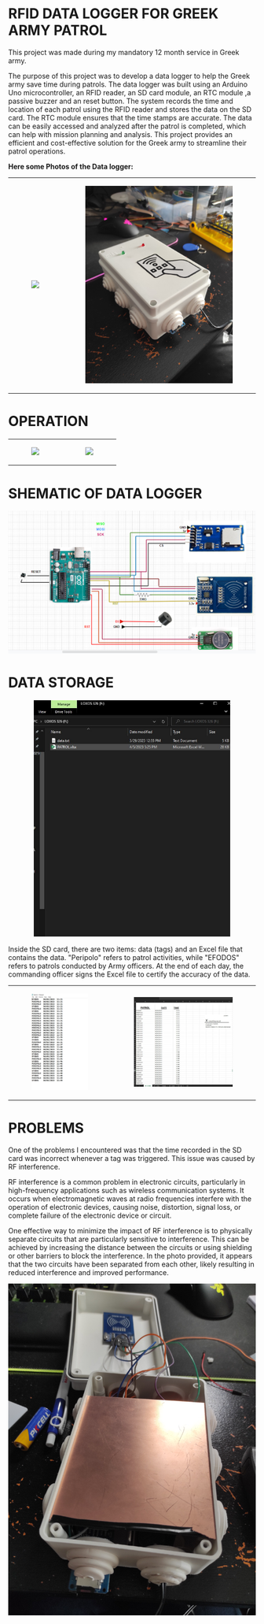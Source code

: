 # RFID DATA LOGGER FOR GREEK ARMY PATROL 

This project was made during my mandatory 12 month service in Greek army. 

The purpose of this project was to develop a data logger to help the Greek army save time during patrols. 
The data logger was built using an Arduino Uno microcontroller, an RFID reader, an SD card module, an RTC module ,a passive buzzer and an reset button. 
The system records the time and location of each patrol using the RFID reader and stores the data on the SD card.
The RTC module ensures that the time stamps are accurate. The data can be easily accessed and analyzed after the patrol is completed, which can help with mission planning and analysis. 
This project provides an efficient and cost-effective solution for the Greek army to streamline their patrol operations.

**Here some Photos of the Data logger:**


<table>
  <tr>
    <td>
      <figure>
        <img src="https://github.com/chrysostomos997/Arduino-Projects/blob/3e837ae898260a457f43b8fa9ae2d71168ee8ef2/RFID%20DATA%20LOGGER%20FOR%20GREEK%20ARMY%20PATROL/PHOTOS/DATA%20LOGGER.jpg" />
        <figcaption></figcaption>
      </figure>
    </td>
    <td>
      <figure>
        <img src="https://github.com/chrysostomos997/Arduino-Projects/blob/3e837ae898260a457f43b8fa9ae2d71168ee8ef2/RFID%20DATA%20LOGGER%20FOR%20GREEK%20ARMY%20PATROL/PHOTOS/DATA%20LOGGER1%20.jpg" />
        <figcaption></figcaption>
      </figure>
    </td>
  </tr>
</table>



<h1>OPERATION</h1>

<table>
  <tr>
    <td>
      <figure>
        <img src="https://github.com/chrysostomos997/Arduino-Projects/blob/87a27933851ceeac2d464b676317bcfaeed742f1/RFID%20DATA%20LOGGER%20FOR%20GREEK%20ARMY%20PATROL/PHOTOS/Operation.gif" />
        <figcaption></figcaption>
      </figure>
    </td>
    <td>
      <figure>
        <img src="https://github.com/chrysostomos997/Arduino-Projects/blob/d4828a4276a2e2ff3886e6c5231d81a49929b3ec/RFID%20DATA%20LOGGER%20FOR%20GREEK%20ARMY%20PATROL/PHOTOS/SD%20CARD%20ERROR.gif" />
        <figcaption></figcaption>
      </figure>
    </td>
  </tr>
</table>




<h1>SHEMATIC OF DATA LOGGER</h1>

![Image description](https://github.com/chrysostomos997/Arduino-Projects/blob/d4828a4276a2e2ff3886e6c5231d81a49929b3ec/RFID%20DATA%20LOGGER%20FOR%20GREEK%20ARMY%20PATROL/PHOTOS/ARDUINO%20UNO%20SHEMATIC.png)




<h1>DATA STORAGE</h1>

<p align="center">
  <img src="https://github.com/chrysostomos997/Arduino-Projects/blob/a03a9fb377990ad98a128aa16d1a5385d0196c0b/RFID%20DATA%20LOGGER%20FOR%20GREEK%20ARMY%20PATROL/PHOTOS/SD%20CARD.jpg" alt="your-image-description" width="400" />
</p>


Inside the SD card, there are two items: data (tags) and an Excel file that contains the data. "Peripolo" refers to patrol activities, while "EFODOS" refers to patrols conducted by Army officers. At the end of each day, the commanding officer signs the Excel file to certify the accuracy of the data.

<table>
  <tr>
    <td>
      <figure>
        <img src="https://github.com/chrysostomos997/Arduino-Projects/blob/a03a9fb377990ad98a128aa16d1a5385d0196c0b/RFID%20DATA%20LOGGER%20FOR%20GREEK%20ARMY%20PATROL/PHOTOS/data.jpg" />
        <figcaption></figcaption>
      </figure>
    </td>
    <td>
      <figure>
        <img src="https://github.com/chrysostomos997/Arduino-Projects/blob/a03a9fb377990ad98a128aa16d1a5385d0196c0b/RFID%20DATA%20LOGGER%20FOR%20GREEK%20ARMY%20PATROL/PHOTOS/Excel.jpg" />
        <figcaption></figcaption>
      </figure>
    </td>
  </tr>
</table>


<h1>PROBLEMS</h1>

One of the problems I encountered was that the time recorded in the SD card was incorrect whenever a tag was triggered. This issue was caused by RF interference.

RF interference is a common problem in electronic circuits, particularly in high-frequency applications such as wireless communication systems. It occurs when electromagnetic waves at radio frequencies interfere with the operation of electronic devices, causing noise, distortion, signal loss, or complete failure of the electronic device or circuit.

One effective way to minimize the impact of RF interference is to physically separate circuits that are particularly sensitive to interference. This can be achieved by increasing the distance between the circuits or using shielding or other barriers to block the interference. In the photo provided, it appears that the two circuits have been separated from each other, likely resulting in reduced interference and improved performance.


![Image description](https://github.com/chrysostomos997/Arduino-Projects/blob/ed1d791cb0caa58363329ed65e6555f3b4d3f6e1/RFID%20DATA%20LOGGER%20FOR%20GREEK%20ARMY%20PATROL/PHOTOS/STOP%20RF%20INTERFERENCE.jpg)


